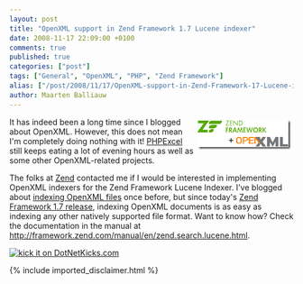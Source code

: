 ```yaml
---
layout: post
title: "OpenXML support in Zend Framework 1.7 Lucene indexer"
date: 2008-11-17 22:09:00 +0100
comments: true
published: true
categories: ["post"]
tags: ["General", "OpenXML", "PHP", "Zend Framework"]
alias: ["/post/2008/11/17/OpenXML-support-in-Zend-Framework-17-Lucene-indexer.aspx", "/post/2008/11/17/openxml-support-in-zend-framework-17-lucene-indexer.aspx"]
author: Maarten Balliauw
---
```

<p>
<img style="margin: 5px; border: 0px" src="/images/WindowsLiveWriter/OpenXMLsupportinZendFrame.7Luceneindexer_1377E/image_d7497c6a-0c23-477d-80d0-cea7d4f68856.png" border="0" alt="image" width="165" height="52" align="right" /> It has indeed been a long time since I blogged about OpenXML. However, this does not mean I&#39;m completely doing nothing with it! <a href="http://www.phpexcel.net" target="_blank">PHPExcel</a> still keeps eating a lot of evening hours as well as some other OpenXML-related projects.
</p>
<p>
The folks at <a href="http://www.zend.com" target="_blank">Zend</a> contacted me if I would be interested in implementing OpenXML indexers for the Zend Framework Lucene Indexer. I&#39;ve blogged about <a href="/post/2008/02/01/Indexing-Word-2007-(docx)-files-with-Zend_Search_Lucene.aspx" target="_blank">indexing OpenXML files</a> once before, but since today&#39;s <a href="http://devzone.zend.com/article/4045-Zend-Framework-1.7.0-is-now-available" target="_blank">Zend Framework 1.7 release</a>, indexing OpenXML documents is as easy as indexing any other natively supported file format. Want to know how? Check the documentation in the manual at <a href="http://framework.zend.com/manual/en/zend.search.lucene.html" title="http://framework.zend.com/manual/en/zend.search.lucene.html">http://framework.zend.com/manual/en/zend.search.lucene.html</a>. 
</p>
<p>
<a href="http://www.dotnetkicks.com/kick/?url=/post/2008/11/17/OpenXML-support-in-Zend-Framework-17-Lucene-indexer.aspx&amp;title=OpenXML support in Zend Framework 1.7 Lucene indexer">
                    <img src="http://www.dotnetkicks.com/Services/Images/KickItImageGenerator.ashx?url=/post/2008/11/17/OpenXML-support-in-Zend-Framework-17-Lucene-indexer.aspx" border="0" alt="kick it on DotNetKicks.com" />
                  </a>
</p>


{% include imported_disclaimer.html %}

